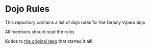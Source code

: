 Dojo Rules
==========

This repository contains a list of dojo rules for the Deadly Vipers dojo

All members should read the rules

Kudos to [the original repo](https://github.com/deadlyvipers) that started it all!
